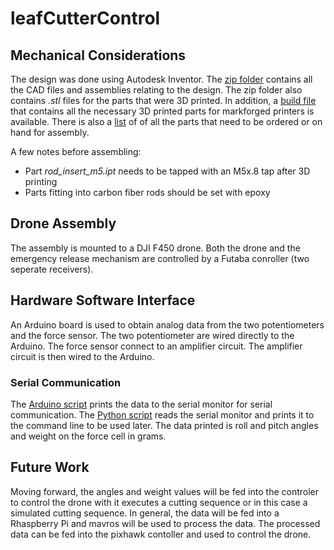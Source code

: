 # leafCutterControl
## Mechanical Considerations
The design was done using Autodesk Inventor. The [zip folder](/f450_assembly.zip) contains all the CAD files and assemblies relating to the design. The zip folder also contains *.stl* files for the parts that were 3D printed. In addition, a [build file](/f450_assembly.mfp) that contains all the necessary 3D printed parts for markforged printers is available. There is also a [list](/leaf_cutter_control_part_list.xlsx) of of all the parts that need to be ordered or on hand for assembly.

A few notes before assembling:
- Part *rod_insert_m5.ipt* needs to be tapped with an M5x.8 tap after 3D printing
- Parts fitting into carbon fiber rods should be set with epoxy

## Drone Assembly
The assembly is mounted to a DJI F450 drone. Both the drone and the emergency release mechanism are controlled by a Futaba conroller (two seperate receivers).

## Hardware Software Interface
An Arduino board is used to obtain analog data from the two potentiometers and the force sensor. The two potentiometer are wired directly to the Arduino. The force sensor connect to an amplifier circuit. The amplifier circuit is then wired to the Arduino. 

### Serial Communication
The [Arduino script](/controlLL/controlLL.ino) prints the data to the serial monitor for serial communication. The [Python script](/serial_coms.py) reads the serial monitor and prints it to the command line to be used later. The data printed is roll and pitch angles and weight on the force cell in grams.

## Future Work
Moving forward, the angles and weight values will be fed into the controler to control the drone with it executes a cutting sequence or in this case a simulated cutting sequence. In general, the data will be fed into a Rhaspberry Pi and mavros will be used to process the data. The processed data can be fed into the pixhawk contoller and used to control the drone. 

